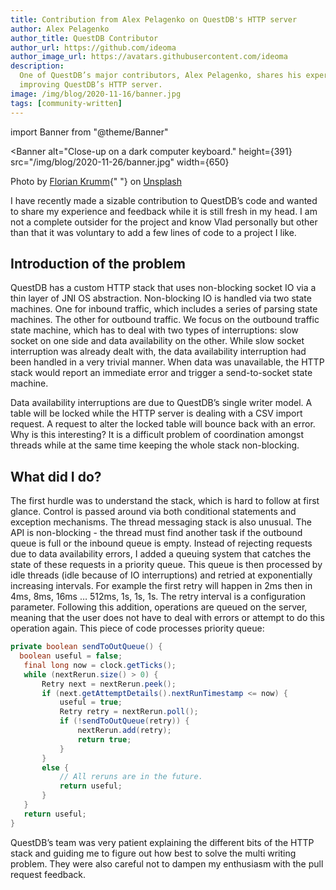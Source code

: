 ```yaml
---
title: Contribution from Alex Pelagenko on QuestDB's HTTP server
author: Alex Pelagenko
author_title: QuestDB Contributor
author_url: https://github.com/ideoma
author_image_url: https://avatars.githubusercontent.com/ideoma
description:
  One of QuestDB’s major contributors, Alex Pelagenko, shares his experience on
  improving QuestDB’s HTTP server.
image: /img/blog/2020-11-16/banner.jpg
tags: [community-written]
---
```


import Banner from "@theme/Banner"

<Banner
  alt="Close-up on a dark computer keyboard."
  height={391}
  src="/img/blog/2020-11-26/banner.jpg"
  width={650}
>
  Photo by <a href="https://unsplash.com/photos/1osIUArK5oA">Florian Krumm</a>{" "}
  on <a href="https://unsplash.com">Unsplash</a>
</Banner>

I have recently made a sizable contribution to QuestDB’s code and wanted to
share my experience and feedback while it is still fresh in my head. I am not a
complete outsider for the project and know Vlad personally but other than that
it was voluntary to add a few lines of code to a project I like.

<!--truncate-->

## Introduction of the problem

QuestDB has a custom HTTP stack that uses non-blocking socket IO via a thin
layer of JNI OS abstraction. Non-blocking IO is handled via two state machines.
One for inbound traffic, which includes a series of parsing state machines. The
other for outbound traffic. We focus on the outbound traffic state machine,
which has to deal with two types of interruptions: slow socket on one side and
data availability on the other. While slow socket interruption was already dealt
with, the data availability interruption had been handled in a very trivial
manner. When data was unavailable, the HTTP stack would report an immediate
error and trigger a send-to-socket state machine.

Data availability interruptions are due to QuestDB’s single writer model. A
table will be locked while the HTTP server is dealing with a CSV import request.
A request to alter the locked table will bounce back with an error. Why is this
interesting? It is a difficult problem of coordination amongst threads while at
the same time keeping the whole stack non-blocking.

## What did I do?

The first hurdle was to understand the stack, which is hard to follow at first
glance. Control is passed around via both conditional statements and exception
mechanisms. The thread messaging stack is also unusual. The API is
non-blocking - the thread must find another task if the outbound queue is full
or the inbound queue is empty. Instead of rejecting requests due to data
availability errors, I added a queuing system that catches the state of these
requests in a priority queue. This queue is then processed by idle threads (idle
because of IO interruptions) and retried at exponentially increasing intervals.
For example the first retry will happen in 2ms then in 4ms, 8ms, 16ms … 512ms,
1s, 1s, 1s. The retry interval is a configuration parameter. Following this
addition, operations are queued on the server, meaning that the user does not
have to deal with errors or attempt to do this operation again. This piece of
code processes priority queue:

```java
private boolean sendToOutQueue() {
  boolean useful = false;
   final long now = clock.getTicks();
   while (nextRerun.size() > 0) {
       Retry next = nextRerun.peek();
       if (next.getAttemptDetails().nextRunTimestamp <= now) {
           useful = true;
           Retry retry = nextRerun.poll();
           if (!sendToOutQueue(retry)) {
               nextRerun.add(retry);
               return true;
           }
       }
       else {
           // All reruns are in the future.
           return useful;
       }
   }
   return useful;
}
```

QuestDB’s team was very patient explaining the different bits of the HTTP stack
and guiding me to figure out how best to solve the multi writing problem. They
were also careful not to dampen my enthusiasm with the pull request feedback.
